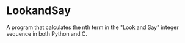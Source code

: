 # LookandSay
A program that calculates the nth term in the "Look and Say" integer sequence in both Python and C.

